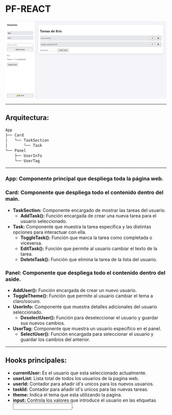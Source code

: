 # PF-REACT

![Header](screenshots/header.png)

---

## Arquitectura:
```text
App
├── Card
│   └── TaskSection
│       └── Task
└── Panel
    ├── UserInfo
    └── UserTag
```

---

### **App:** Componente principal que despliega toda la página web.  

### **Card:** Componente que despliega todo el contenido dentro del **main**.
- **TaskSection:** Componente encargado de mostrar las tareas del usuario.
  - **AddTask():** Función encargada de crear una nueva tarea para el usuario seleccionado.
- **Task:** Componente que muestra la tarea específica y las distintas opciones para interactuar con ella.
  - **ToggleTask():** Función que marca la tarea como completada o viceversa.
  - **EditTask():** Función que permite al usuario cambiar el texto de la tarea.
  - **DeleteTask():** Función que elimina la tarea de la lista del usuario.  

### **Panel:** Componente que despliega todo el contenido dentro del **aside**.
  - **AddUser():** Función encargada de crear un nuevo usuario.
  - **ToggleTheme():** Función que permite al usuario cambiar el tema a claro/oscuro.
- **UserInfo:** Componente que muestra detalles adicionales del usuario seleccionado.
  - **DeselectUser():** Función para deseleccionar el usuario y guardar sus nuevos cambios.
- **UserTag:** Componente que muestra un usuario específico en el panel.
  - **SelectUser():** Función encargada para seleccionar el usuario y guardar los cambios del anterior.

---

## Hooks principales:

- **currentUser:** Es el usuario que esta seleccionado actualmente.
- **userList:** Lista total de todos los usuarios de la pagina web.
- **userId:** Contador para añadir id's unicos para los nuevos usuarios.
- **taskId:** Contador para añadir id's unicos para las nuevas tareas.
- **theme:** Indica el tema que esta utilizando la pagina.
- **input:** Controla los valores que introduce el usuario en las etiquetas <input>.

